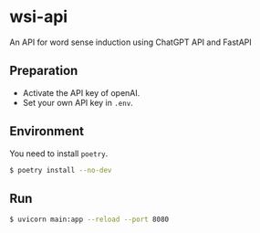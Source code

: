 # wsi-api

An API for word sense induction using ChatGPT API and FastAPI

## Preparation

- Activate the API key of openAI.
- Set your own API key in `.env`.

## Environment

You need to install `poetry`.

```sh
$ poetry install --no-dev
```

## Run

```sh
$ uvicorn main:app --reload --port 8080
```